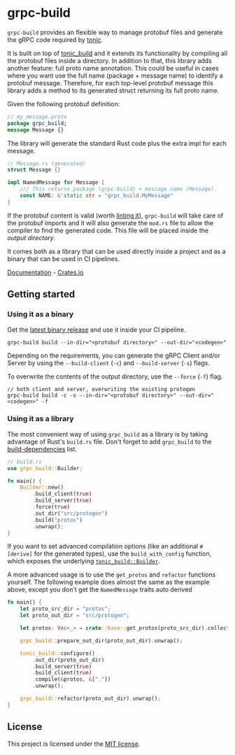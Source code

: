 # grpc-build

`grpc-build` provides an flexible way to manage protobuf files and generate the gRPC code required by [tonic](https://github.com/hyperium/tonic).

It is built on top of [tonic_build](https://github.com/hyperium/tonic/tree/master/tonic-build) and it extends its functionality by compiling all the protobuf files inside a directory.
In addition to that, this library adds another feature: full proto name annotation.
This could be useful in cases where you want use the full name (package + message name) to identify a protobuf message.
Therefore, for each top-level protobuf message this library adds a method to its generated struct returning its full proto name.

Given the following protobuf definition:
```protobuf
// my_message.proto
package grpc_build;
message Message {}
```

The library will generate the standard Rust code plus the extra impl for each message.

```rust
// Message.rs (generated)
struct Message {}

impl NamedMessage for Message {
    /// This returns package (grpc-build) + message name (Message).
    const NAME: &'static str = "grpc_build.MyMessage"
}
```

If the protobuf content is valid (worth [linting it](https://buf.build/docs/tour-4)), `grpc-build` will take care of the protobuf imports and it will also generate the `mod.rs` file to allow the compiler to find the generated code. This file will be placed inside the *output directory*.

It comes both as a library that can be used directly inside a project and as a binary that can be used in CI pipelines.

[Documentation](https://docs.rs/grpc-build) - [Crates.io](https://crates.io/crates/grpc-build)

## Getting started

### Using it as a binary
Get the [latest binary release](https://github.com/stefandanaita/grpc-build/releases) and use it inside your CI pipeline.

```
grpc-build build --in-dir="<protobuf directory>" --out-dir="<codegen>"
```

Depending on the requirements, you can generate the gRPC Client and/or Server by using the `--build-client` (`-c`) and `--build-server` (`-s`) flags.

To overwrite the contents of the output directory, use the `--force` (`-f`) flag.

```
// both client and server, overwriting the existing protogen
grpc-build build -c -s --in-dir="<protobuf directory>" --out-dir="<codegen>" -f
```

### Using it as a library

The most convenient way of using `grpc_build` as a library is by taking advantage of Rust's `build.rs` file. Don't forget to add `grpc_build` to the [build-dependencies](https://doc.rust-lang.org/cargo/reference/specifying-dependencies.html#build-dependencies) list.

```rust
// build.rs
use grpc_build::Builder;

fn main() {
    Builder::new()
        .build_client(true)
        .build_server(true)
        .force(true)
        .out_dir("src/protogen")
        .build("protos")
        .unwrap();
}
```

If you want to set advanced compilation options (like an additional `#[derive]` for the generated types), use the `build_with_config` function, which exposes the underlying [`tonic_build::Builder`](https://docs.rs/tonic-build/0.5.0/tonic_build/struct.Builder.html).

A more advanced usage is to use the `get_protos` and `refactor` functions yourself. The following example does almost the same as the example above, except you don't get the `NamedMessage` traits auto derived

```rust
fn main() {
    let proto_src_dir = "protos";
    let proto_out_dir = "src/protogen";

    let protos: Vec<_> = crate::base::get_protos(proto_src_dir).collect();

    grpc_build::prepare_out_dir(proto_out_dir).unwrap();

    tonic_build::configure()
        .out_dir(proto_out_dir)
        .build_server(true)
        .build_client(true)
        .compile(&protos, &["."])
        .unwrap();

    grpc_build::refactor(proto_out_dir).unwrap();
}
```

## License
This project is licensed under the [MIT license](https://github.com/stefandanaita/grpc-build/blob/master/LICENSE).
